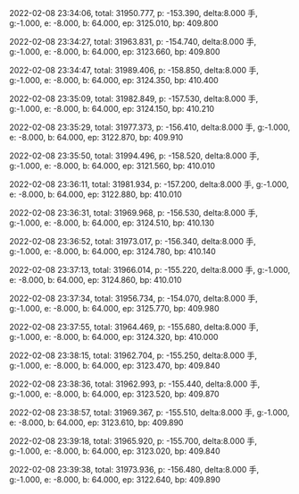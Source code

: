 2022-02-08 23:34:06, total: 31950.777, p: -153.390, delta:8.000 手, g:-1.000, e: -8.000, b: 64.000, ep: 3125.010, bp: 409.800

2022-02-08 23:34:27, total: 31963.831, p: -154.740, delta:8.000 手, g:-1.000, e: -8.000, b: 64.000, ep: 3123.660, bp: 409.800

2022-02-08 23:34:47, total: 31989.406, p: -158.850, delta:8.000 手, g:-1.000, e: -8.000, b: 64.000, ep: 3124.350, bp: 410.400

2022-02-08 23:35:09, total: 31982.849, p: -157.530, delta:8.000 手, g:-1.000, e: -8.000, b: 64.000, ep: 3124.150, bp: 410.210

2022-02-08 23:35:29, total: 31977.373, p: -156.410, delta:8.000 手, g:-1.000, e: -8.000, b: 64.000, ep: 3122.870, bp: 409.910

2022-02-08 23:35:50, total: 31994.496, p: -158.520, delta:8.000 手, g:-1.000, e: -8.000, b: 64.000, ep: 3121.560, bp: 410.010

2022-02-08 23:36:11, total: 31981.934, p: -157.200, delta:8.000 手, g:-1.000, e: -8.000, b: 64.000, ep: 3122.880, bp: 410.010

2022-02-08 23:36:31, total: 31969.968, p: -156.530, delta:8.000 手, g:-1.000, e: -8.000, b: 64.000, ep: 3124.510, bp: 410.130

2022-02-08 23:36:52, total: 31973.017, p: -156.340, delta:8.000 手, g:-1.000, e: -8.000, b: 64.000, ep: 3124.780, bp: 410.140

2022-02-08 23:37:13, total: 31966.014, p: -155.220, delta:8.000 手, g:-1.000, e: -8.000, b: 64.000, ep: 3124.860, bp: 410.010

2022-02-08 23:37:34, total: 31956.734, p: -154.070, delta:8.000 手, g:-1.000, e: -8.000, b: 64.000, ep: 3125.770, bp: 409.980

2022-02-08 23:37:55, total: 31964.469, p: -155.680, delta:8.000 手, g:-1.000, e: -8.000, b: 64.000, ep: 3124.320, bp: 410.000

2022-02-08 23:38:15, total: 31962.704, p: -155.250, delta:8.000 手, g:-1.000, e: -8.000, b: 64.000, ep: 3123.470, bp: 409.840

2022-02-08 23:38:36, total: 31962.993, p: -155.440, delta:8.000 手, g:-1.000, e: -8.000, b: 64.000, ep: 3123.520, bp: 409.870

2022-02-08 23:38:57, total: 31969.367, p: -155.510, delta:8.000 手, g:-1.000, e: -8.000, b: 64.000, ep: 3123.610, bp: 409.890

2022-02-08 23:39:18, total: 31965.920, p: -155.700, delta:8.000 手, g:-1.000, e: -8.000, b: 64.000, ep: 3123.020, bp: 409.840

2022-02-08 23:39:38, total: 31973.936, p: -156.480, delta:8.000 手, g:-1.000, e: -8.000, b: 64.000, ep: 3122.640, bp: 409.890
